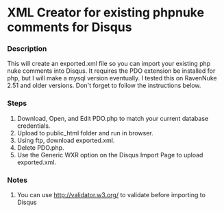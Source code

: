XML Creator for existing phpnuke comments for Disqus
====================================================

### Description

This will create an exported.xml file so you can import your existing php nuke comments into Disqus.  It requires the PDO extension be installed for php, but I will make a mysql version eventually.  I tested this on RavenNuke 2.51 and older versions.  Don't forget to follow the instructions below.

### Steps
1. Download, Open, and Edit PDO.php to match your current database credentials.
2. Upload to public_html folder and run in browser.
3. Using ftp, download exported.xml.
4. Delete PDO.php.
5. Use the Generic WXR option on the Disqus Import Page to upload exported.xml.

### Notes
1.  You can use http://validator.w3.org/ to validate before importing to Disqus
